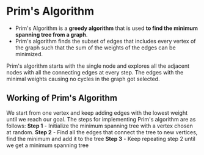 # Prim's Algorithm

- Prim's Algorithm is a **greedy algorithm** that is used **to find the minimum spanning tree from a graph**. 
- Prim's algorithm finds the subset of edges that includes every vertex of the graph such that the sum of the weights of the edges can be minimized.

Prim's algorithm starts with the single node and explores all the adjacent nodes with all the connecting edges at every step. The edges with the minimal weights causing no cycles in the graph got selected.

## Working of Prim's Algorithm

We start from one vertex and keep adding edges with the lowest weight until we reach our goal. The steps for implementing Prim's algorithm are as follows:
  **Step 1** -  Initialize the minimum spanning tree with a vertex chosen at random.
  **Step 2** -  Find all the edges that connect the tree to new vertices, find the minimum and add it to the tree
  **Step 3** -  Keep repeating step 2 until we get a minimum spanning tree

